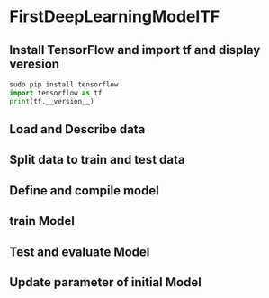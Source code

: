 # FirstDeepLearningModelTF
## Install TensorFlow and import tf and display veresion
```python
sudo pip install tensorflow
import tensorflow as tf
print(tf.__version__)
```
## Load and Describe data 

## Split data to train and test data

## Define and compile model

## train Model
## Test and evaluate Model
## Update parameter of initial Model 
